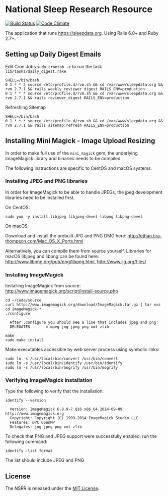 National Sleep Research Resource
================================

[![Build Status](https://travis-ci.com/nsrr/sleepdata.org.svg?branch=master)](https://travis-ci.com/nsrr/sleepdata.org)
[![Code Climate](https://codeclimate.com/github/nsrr/sleepdata.org/badges/gpa.svg)](https://codeclimate.com/github/nsrr/sleepdata.org)

The application that runs https://sleepdata.org. Using Rails 6.0+ and Ruby 2.7+.


## Setting up Daily Digest Emails

Edit Cron Jobs `sudo crontab -e` to run the task `lib/tasks/daily_digest.rake`

```
SHELL=/bin/bash
0 1 * * 3 source /etc/profile.d/rvm.sh && cd /var/www/sleepdata.org && rvm 2.7.1 && rails weekly_reviewer_digest RAILS_ENV=production
0 1 * * * source /etc/profile.d/rvm.sh && cd /var/www/sleepdata.org && rvm 2.7.1 && rails reviewer_digest RAILS_ENV=production
```

Refreshing Sitemap

```
SHELL=/bin/bash
0 1 * * * source /etc/profile.d/rvm.sh && cd /var/www/sleepdata.org && rvm 2.7.1 && rails sitemap:refresh RAILS_ENV=production
```

## Installing Mini Magick - Image Upload Resizing

In order to make full use of the `mini_magick` gem, the underlying ImageMagick
library and binaries needs to be compiled.

The following instructions are specific to CentOS and macOS systems.

### Installing JPEG and PNG libraries

In order for ImageMagick to be able to handle JPEGs, the jpeg development
libraries need to be installed first.

On CentOS:

```
sudo yum -y install libjpeg libjpeg-devel libpng libpng-devel
```

On macOS:

Download and install the prebuilt JPG and PNG DMG here:
http://ethan.tira-thompson.com/Mac_OS_X_Ports.html

Alternatively, you can compile them from source yourself. Libraries for macOS
libjpeg and libpng can be found here: http://www.libpng.org/pub/png/libpng.html,
http://www.ijg.org/files/


### Installing ImageMagick

Installing ImageMagick from source:
http://www.imagemagick.org/script/install-source.php

```
cd ~/code/source
curl http://www.imagemagick.org/download/ImageMagick.tar.gz | tar xvz
cd ImageMagick-*
./configure

  After .configure you should see a line that includes jpeg and png:
  DELEGATES       = mpeg jng jpeg png xml zlib

make
sudo make install
```

Make executables accessible by web server process using symbolic links:

```
sudo ln -s /usr/local/bin/convert /usr/bin/convert
sudo ln -s /usr/local/bin/identify /usr/bin/identify
sudo ln -s /usr/local/bin/mogrify /usr/bin/mogrify
```

### Verifying ImageMagick installation

Type the following to verify that the installation:

```
identify --version

  Version: ImageMagick 6.8.9-7 Q16 x86_64 2014-09-09 http://www.imagemagick.org
  Copyright: Copyright (C) 1999-2014 ImageMagick Studio LLC
  Features: DPC OpenMP
  Delegates: jng jpeg png xml zlib
```

To check that PNG and JPEG support were successfully enabled, run the following
command:

```
identify -list format
```

The list should include JPEG and PNG


## License

The NSRR is released under the
[MIT License](http://www.opensource.org/licenses/MIT).
